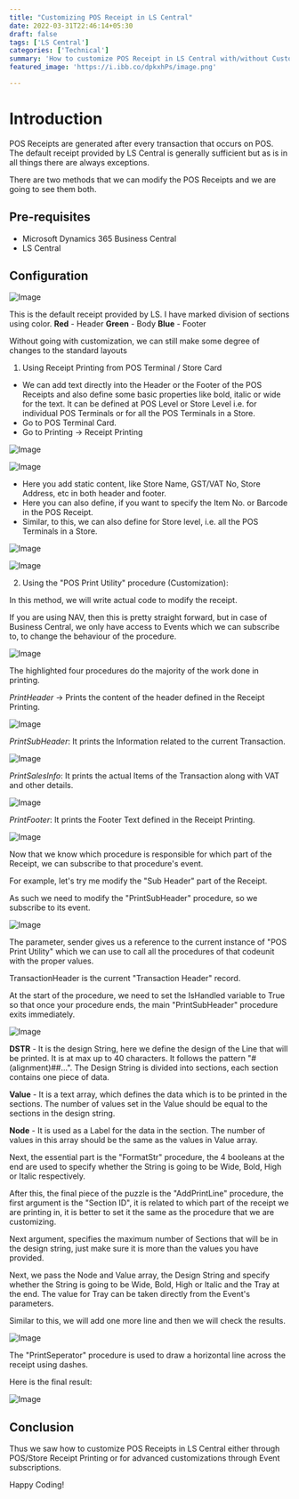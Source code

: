 ```yaml
---
title: "Customizing POS Receipt in LS Central"
date: 2022-03-31T22:46:14+05:30
draft: false
tags: ['LS Central']
categories: ['Technical']
summary: 'How to customize POS Receipt in LS Central with/without Customzation'
featured_image: 'https://i.ibb.co/dpkxhPs/image.png'

---
```


# Introduction
POS Receipts are generated after every transaction that occurs on POS. The default receipt provided by LS Central is generally sufficient but as is in all things there are always exceptions.

There are two methods that we can modify the POS Receipts and we are going to see them both.

## Pre-requisites
- Microsoft Dynamics 365 Business Central 
- LS Central

## Configuration

![Image](https://i.ibb.co/1bdhgCX/image.png)

This is the default receipt provided by LS. I have marked division of sections using color.
**Red** - Header
**Green** - Body
**Blue** - Footer

Without going with customization, we can still make some degree of changes to the standard layouts

1. Using Receipt Printing from POS Terminal / Store Card

- We can add text directly into the Header or the Footer of the POS Receipts and also define some basic properties like bold, italic or wide for the text. It can be defined at POS Level or Store Level i.e. for individual POS Terminals or for all the POS Terminals in a Store.
- Go to POS Terminal Card.
- Go to Printing -> Receipt Printing

![Image](https://i.ibb.co/4Tps7Y9/image.png)

![Image](https://i.ibb.co/g6GThbg/image.png)

- Here you add static content, like Store Name, GST/VAT No, Store Address, etc in both header and footer.
- Here you can also define, if you want to specify the Item No. or Barcode in the POS Receipt.
- Similar, to this, we can also define for Store level, i.e. all the POS Terminals in a Store.

![Image](https://i.ibb.co/2cqG1Q5/image.png)

![Image](https://i.ibb.co/C1Dpszp/image.png)

2. Using the "POS Print Utility" procedure (Customization):

In this method, we will write actual code to modify the receipt. 

If you are using NAV, then this is pretty straight forward, but in case of Business Central, we only have access to Events which we can subscribe to, to change the behaviour of the procedure.

![Image](https://i.ibb.co/pXdFCm6/image.png)

The highlighted four procedures do the majority of the work done in printing.

*PrintHeader* -> Prints the content of the header defined in the Receipt Printing.

![Image](https://i.ibb.co/4sWP1Pz/image.png)

*PrintSubHeader*: It prints the Information related to the current Transaction.

![Image](https://i.ibb.co/RpMYwmW/image.png)

*PrintSalesInfo*: It prints the actual Items of the Transaction along with VAT and other details.

![Image](https://i.ibb.co/0n2wf9p/image.png)

*PrintFooter*: It prints the Footer Text defined in the Receipt Printing.

![Image](https://i.ibb.co/mTbNgf5/image.png)

Now that we know which procedure is responsible for which part of the Receipt, we can subscribe to that procedure's event.

For example, let's try me modify the "Sub Header" part of the Receipt.

As such we need to modify the "PrintSubHeader" procedure, so we subscribe to its event.

![Image](https://i.ibb.co/pwZDy5z/image.png)

The parameter, sender gives us a reference to the current instance of "POS Print Utility" which we can use to call all the procedures of that codeunit with the proper values.

TransactionHeader is the current "Transaction Header" record.

At the start of the procedure, we need to set the IsHandled variable to True so that once your procedure ends, the main "PrintSubHeader" procedure exits immediately.

![Image](https://i.ibb.co/rMr7QNh/image.png)

**DSTR** - It is the design String, here we define the design of the Line that will be printed. It is at max up to 40 characters. It follows the pattern "#(alignment)##...". The Design String is divided into sections, each section contains one piece of data.

**Value** - It is a text array, which defines the data which is to be printed in the sections. The number of values set in the Value should be equal to the sections in the design string.

**Node** - It is used as a Label for the data in the section. The number of values in this array should be the same as the values in Value array.

Next, the essential part is the "FormatStr" procedure, the 4 booleans at the end are used to specify whether the String is going to be Wide, Bold, High or Italic respectively.

After this, the final piece of the puzzle is the "AddPrintLine" procedure, the first argument is the "Section ID", it is related to which part of the receipt we are printing in, it is better to set it the same as the procedure that we are customizing.

Next argument, specifies the maximum number of Sections that will be in the design string, just make sure it is more than the values you have provided.

Next, we pass the Node and Value array, the Design String and specify whether the String is going to be Wide, Bold, High or Italic and the Tray at the end. The value for Tray can be taken directly from the Event's parameters.

Similar to this, we will add one more line and then we will check the results.

![Image](https://i.ibb.co/yyPm3gf/image.png)

The "PrintSeperator" procedure is used to draw a horizontal line across the receipt using dashes.

Here is the final result:

![Image](https://i.ibb.co/dpkxhPs/image.png)

## Conclusion

Thus we saw how to customize POS Receipts in LS Central either through POS/Store Receipt Printing or for advanced customizations through Event subscriptions.

Happy Coding!